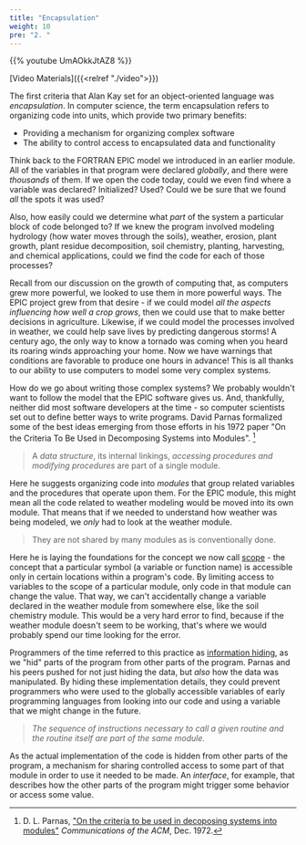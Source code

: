 ```yaml
---
title: "Encapsulation"
weight: 10
pre: "2. "
---
```

{{% youtube UmAOkkJtAZ8 %}}

[Video Materials]({{<relref "./video">}})

The first criteria that Alan Kay set for an object-oriented language was _encapsulation_.  In computer science, the term encapsulation refers to organizing code into units, which provide two primary benefits:

* Providing a mechanism for organizing complex software
* The ability to control access to encapsulated data and functionality

Think back to the FORTRAN EPIC model we introduced in an earlier module. All of the variables in that program were declared _globally_, and there were _thousands_ of them.  If we open the code today, could we even find where a variable was declared?  Initialized?  Used?  Could we be sure that we found _all_ the spots it was used?

Also, how easily could we determine what _part_ of the system a particular block of code belonged to?  If we knew the program involved modeling hydrology (how water moves through the soils), weather, erosion, plant growth, plant residue decomposition, soil chemistry, planting, harvesting, and chemical applications, could we find the code for each of those processes?

Recall from our discussion on the growth of computing that, as computers grew more powerful, we looked to use them in more powerful ways. The EPIC project grew from that desire - if we could model _all the aspects influencing how well a crop grows_, then we could use that to make better decisions in agriculture.  Likewise, if we could model the processes involved in weather, we could help save lives by predicting dangerous storms!  A century ago, the only way to know a tornado was coming when you heard its roaring winds approaching your home.  Now we have warnings that conditions are favorable to produce one hours in advance!  This is all thanks to our ability to use computers to model some very complex systems.

How do we go about writing those complex systems?  We probably wouldn't want to follow the model that the EPIC software gives us. And, thankfully, neither did most software developers at the time - so computer scientists set out to define better ways to write programs.  David Parnas formalized some of the best ideas emerging from those efforts in his 1972 paper "On the Criteria To Be Used in Decomposing Systems into Modules". [^Parnas1972]

[^Parnas1972]: D. L. Parnas, ["On the criteria to be used in decoposing systems into modules"](https://dl-acm-org.er.lib.k-state.edu/doi/10.1145/361598.361623) _Communications of the ACM_, Dec. 1972.

<blockquote>
A <i>data structure</i>, its internal linkings, <i>accessing procedures and modifying procedures</i> are part of a single module.  
</blockquote>

Here he suggests organizing code into _modules_ that group related variables and the procedures that operate upon them.  For the EPIC module, this might mean all the code related to weather modeling would be moved into its own module.  That means that if we needed to understand how weather was being modeled, we _only_ had to look at the weather module.

<blockquote>
They are not shared by many modules as is conventionally done. 
</blockquote>

Here he is laying the foundations for the concept we now call [scope](https://en.wikipedia.org/wiki/Scope_(computer_science)) - the concept that a particular symbol (a variable or function name) is accessible only in certain locations within a program's code.  By limiting access to variables to the scope of a particular module, only code in that module can change the value.  That way, we can't accidentally change a variable declared in the weather module from somewhere else, like the soil chemistry module. This would be a very hard error to find, because if the weather module doesn't seem to be working, that's where we would probably spend our time looking for the error.

Programmers of the time referred to this practice as [information hiding](https://en.wikipedia.org/wiki/Information_hiding), as we "hid" parts of the program from other parts of the program. Parnas and his peers pushed for not just hiding the data, but _also_ how the data was manipulated.  By hiding these implementation details, they could prevent programmers who were used to the globally accessible variables of early programming languages from looking into our code and using a variable that we might change in the future.

<blockquote>
<i>The sequence of instructions necessary to call a given routine and the routine itself are part of the same module.</i>
</blockquote>

As the actual implementation of the code is hidden from other parts of the program, a mechanism for sharing controlled access to some part of that module in order to use it needed to be made.  An _interface_, for example, that describes how the other parts of the program might trigger some behavior or access some value.
